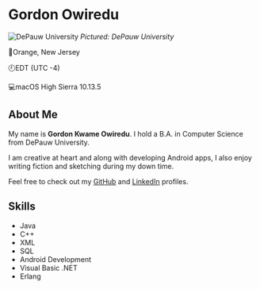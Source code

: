 # Gordon Owiredu

![DePauw University](https://www.commonapp.org/files/school/image/Header_DEPAUW_AndersonStreet.jpg)
_Pictured: DePauw University_

📍Orange, New Jersey

🕘EDT (UTC -4)

💻macOS High Sierra 10.13.5

## About Me
My name is **Gordon Kwame Owiredu**. I hold a B.A. in Computer Science from DePauw University. 

I am creative at heart and along with developing Android apps, I also enjoy writing fiction and sketching during my down time.

Feel free to check out my [GitHub](http://github.com/gowiredu) and [LinkedIn](https://www.linkedin.com/in/gordon-owiredu-a0818695/) profiles.

## Skills
* Java 
* C++
* XML 
* SQL
* Android Development 
* Visual Basic .NET 
* Erlang
